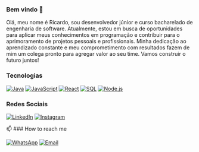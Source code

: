### Bem vindo 🌱

<!--
**Rickccastro/Rickccastro** is a ✨ _special_ ✨ repository because its `README.md` (this file) appears on your GitHub profile.

Here are some ideas to get you started:

- 🔭 I’m currently working on ...
- 🌱 I’m currently learning ...
- 👯 I’m looking to collaborate on ...
- 🤔 I’m looking for help with ...
- 💬 Ask me about ...
- 📫 How to reach me: ...
- 😄 Pronouns: ...
- ⚡ Fun fact: ...
-->
Olá, meu nome é Ricardo, sou desenvolvedor júnior e curso bacharelado de engenharia de software. Atualmente, estou em busca de oportunidades para aplicar meus conhecimentos em programação e contribuir para o aprimoramento de  projetos pessoais e profissionais. Minha dedicação ao aprendizado constante e meu comprometimento com resultados fazem de mim um colega pronto para agregar valor ao seu time. 
Vamos construir o futuro juntos!

### Tecnologias

[![Java](https://img.shields.io/badge/Java-007396?style=flat-square&logo=java&logoColor=white)](https://www.java.com/)
[![JavaScript](https://img.shields.io/badge/JavaScript-F7DF1E?style=flat-square&logo=javascript&logoColor=black)](https://developer.mozilla.org/en-US/docs/Web/JavaScript)
[![React](https://img.shields.io/badge/React-61DAFB?style=flat-square&logo=react&logoColor=white)](https://reactjs.org/)
[![SQL](https://img.shields.io/badge/SQL-4479A1?style=flat-square&logo=postgresql&logoColor=white)](https://www.postgresql.org/)
[![Node.js](https://img.shields.io/badge/Node.js-339933?style=flat-square&logo=node.js&logoColor=white)](https://nodejs.org/)

### Redes Sociais

[![LinkedIn](https://img.shields.io/badge/LinkedIn-Profile-blue?style=flat-square&logo=linkedin)](https://www.linkedin.com/in/rickccastro)
[![Instagram](https://img.shields.io/badge/Instagram-Profile-red?style=flat-square&logo=instagram)](https://www.instagram.com/rickccastro)

📫 ### How to reach me

[![WhatsApp](https://img.shields.io/badge/WhatsApp-Chat-brightgreen?style=flat-square&logo=whatsapp)](https://wa.me/5571992907777)
[![Email](https://img.shields.io/badge/Enviar%20Email-Email-red?style=flat-square&logo=gmail)](mailto:ricardo.castro.linkedin@gmail.com)
